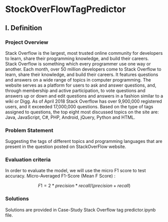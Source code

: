 # StockOverFlowTagPredictor
<h2>I. Definition</h2>

<h3>Project Overview</h3>
Stack Overflow is the largest, most trusted online community for developers to learn, 
share their programming knowledge, and build their careers.
<br/>
Stack Overflow is something which every programmer use one way or another. Each month, over 50 million developers come to Stack Overflow 
to learn, share their knowledge, and build their careers. It features questions and answers on a wide range of topics in computer 
programming. The website serves as a platform for users to ask and answer questions, and, through membership and active participation, 
to vote questions and answers up or down and edit questions and answers in a fashion similar to a wiki or Digg. As of April 2018 Stack 
Overflow has over 9,900,000 registered users, and it exceeded 17,000,000 questions. Based on the type of tags assigned to questions, the 
top eight most discussed topics on the site are: Java, JavaScript, C#, PHP, Android, jQuery, Python and HTML.

<h3>Problem Statement</h3>
Suggesting the tags of different topics and programming languages that are present in the question posted on StackOverFlow website.

<h3> Evaluation criteria</h3>
In order to evaluate the model, we will use the micro F1 score to test accuracy. Micro-Averaged F1-Score (Mean F Score) :

```math
F1 = 2 * precision*recall / (precision + recall)
```
<h3>Solutions</h3>
Solutions are provided in Case-Study Stack Overflow tag predictor.ipynb file.
